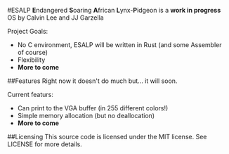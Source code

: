 #ESALP
**E**ndangered **S**oaring **A**frican **L**ynx-**P**idgeon is a **work in progress** OS by Calvin Lee and JJ Garzella


Project Goals:

+ No C environment, ESALP will be written in Rust (and some Assembler of course)
+ Flexibility
+ **More to come**


##Features
Right now it doesn't do much but... it will soon.

Current featurs:

+ Can print to the VGA buffer (in 255 different colors!)
+ Simple memory allocation (but no deallocation)
+ **More to come**


##Licensing
This source code is licensed under the MIT license. See LICENSE for more details.
